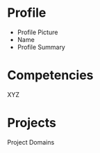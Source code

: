 # **Profile**
* Profile Picture
* Name
* Profile Summary

# **Competencies**
XYZ

# **Projects**
Project Domains